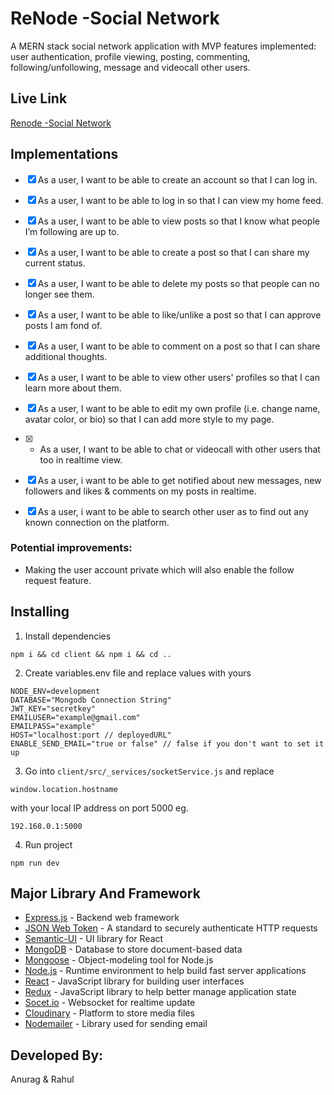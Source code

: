 
# ReNode -Social Network

A MERN stack social network application with MVP features implemented: user authentication, profile viewing, posting, commenting, following/unfollowing, message and videocall other users.

## Live Link

[Renode -Social Network](https://re-node.herokuapp.com/)



## Implementations

- [x] As a user, I want to be able to create an account so that I can log in.
- [x] As a user, I want to be able to log in so that I can view my home feed.
- [x] As a user, I want to be able to view posts so that I know what people I’m following are up to.
- [x] As a user, I want to be able to create a post so that I can share my current status.
- [x] As a user, I want to be able to delete my posts so that people can no longer see them.
- [x] As a user, I want to be able to like/unlike a post so that I can approve posts I am fond of.
- [x] As a user, I want to be able to comment on a post so that I can share additional thoughts.
- [x] As a user, I want to be able to view other users' profiles so that I can learn more about them.
- [x] As a user, I want to be able to edit my own profile (i.e. change name, avatar color, or bio) so that I can add more style to my page.
- [x] -  As a user, I want to be able to chat or videocall with other users that too in realtime view.
- [x] As a user, i want to be able to get notified about new messages, new followers and likes & comments on my posts in realtime.
- [x] As a user, i want to be able to search other user as to find out any known connection on the platform.


### Potential improvements:
- Making the user account private which will also enable the follow request feature.

## Installing

1. Install dependencies

```
npm i && cd client && npm i && cd ..
```

2. Create variables.env file and replace values with yours

```
NODE_ENV=development
DATABASE="Mongodb Connection String"
JWT_KEY="secretkey"
EMAILUSER="example@gmail.com"
EMAILPASS="example"
HOST="localhost:port // deployedURL"
ENABLE_SEND_EMAIL="true or false" // false if you don't want to set it up
```

3. Go into `client/src/_services/socketService.js` and replace

```
window.location.hostname
```

with your local IP address on port 5000 eg.

```
192.168.0.1:5000
```

4. Run project

```
npm run dev
```

## Major Library And Framework

- [Express.js](https://expressjs.com/) - Backend web framework
- [JSON Web Token](https://jwt.io/) - A standard to securely authenticate HTTP requests
- [Semantic-UI](https://react.semantic-ui.com/) - UI library for React
- [MongoDB](https://www.mongodb.com/) - Database to store document-based data
- [Mongoose](https://mongoosejs.com/) - Object-modeling tool for Node.js
- [Node.js](https://nodejs.org/en/) - Runtime environment to help build fast server applications
- [React](https://reactjs.org/) - JavaScript library for building user interfaces
- [Redux](https://redux.js.org/) - JavaScript library to help better manage application state
- [Socet.io](http://socket.io/) - Websocket for realtime update
- [Cloudinary](http://cloudinary.com/) - Platform to store media files
- [Nodemailer](https://nodemailer.com/) - Library used for sending email

## Developed By:
Anurag & Rahul
